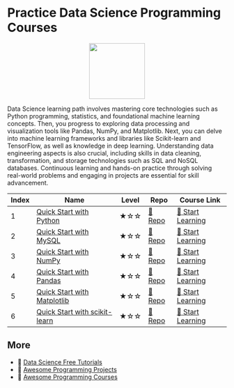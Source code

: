 # Practice Data Science Programming Courses

<div align="center">
<img width="128px" src="https://file.labex.io/path/Ctx67nWJaNg4.png">
</div>

Data Science learning path involves mastering core technologies such as Python programming, statistics, and foundational machine learning concepts. Then, you progress to exploring data processing and visualization tools like Pandas, NumPy, and Matplotlib. Next, you can delve into machine learning frameworks and libraries like Scikit-learn and TensorFlow, as well as knowledge in deep learning. Understanding data engineering aspects is also crucial, including skills in data cleaning, transformation, and storage technologies such as SQL and NoSQL databases. Continuous learning and hands-on practice through solving real-world problems and engaging in projects are essential for skill advancement.

|   Index | Name                                                            | Level   | Repo                                                                   | Course Link                                                                 |
|---------|-----------------------------------------------------------------|---------|------------------------------------------------------------------------|-----------------------------------------------------------------------------|
|       1 | [Quick Start with Python](#quick-start-with-python)             | ★☆☆     | [🔗 Repo](https://github.com/labex-labs/quick-start-with-python)       | [🚀 Start Learning](https://labex.io/courses/quick-start-with-python)       |
|       2 | [Quick Start with MySQL](#quick-start-with-mysql)               | ★☆☆     | [🔗 Repo](https://github.com/labex-labs/quick-start-with-mysql)        | [🚀 Start Learning](https://labex.io/courses/quick-start-with-mysql)        |
|       3 | [Quick Start with NumPy](#quick-start-with-numpy)               | ★☆☆     | [🔗 Repo](https://github.com/labex-labs/quick-start-with-numpy)        | [🚀 Start Learning](https://labex.io/courses/quick-start-with-numpy)        |
|       4 | [Quick Start with Pandas](#quick-start-with-pandas)             | ★☆☆     | [🔗 Repo](https://github.com/labex-labs/quick-start-with-pandas)       | [🚀 Start Learning](https://labex.io/courses/quick-start-with-pandas)       |
|       5 | [Quick Start with Matplotlib](#quick-start-with-matplotlib)     | ★☆☆     | [🔗 Repo](https://github.com/labex-labs/quick-start-with-matplotlib)   | [🚀 Start Learning](https://labex.io/courses/quick-start-with-matplotlib)   |
|       6 | [Quick Start with scikit-learn](#quick-start-with-scikit-learn) | ★☆☆     | [🔗 Repo](https://github.com/labex-labs/quick-start-with-scikit-learn) | [🚀 Start Learning](https://labex.io/courses/quick-start-with-scikit-learn) |

## More

- 🔗 [Data Science Free Tutorials](https://github.com/labex-labs/data-science-free-tutorials)
- 🔗 [Awesome Programming Projects](https://github.com/labex-labs/awesome-programming-projects)
- 🔗 [Awesome Programming Courses](https://github.com/labex-labs/awesome-programming-courses)

